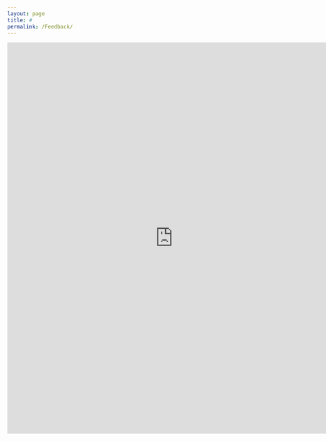 ```yaml
---
layout: page
title: #
permalink: /Feedback/
---
```


<iframe src="https://docs.google.com/forms/d/15nEuMOTohKk4QCsQDxct10s6f7pnledoJh8eFHfVf8I/viewform?embedded=true" width="760" height="900" frameborder="0" marginheight="0" marginwidth="0">Loading...</iframe>
